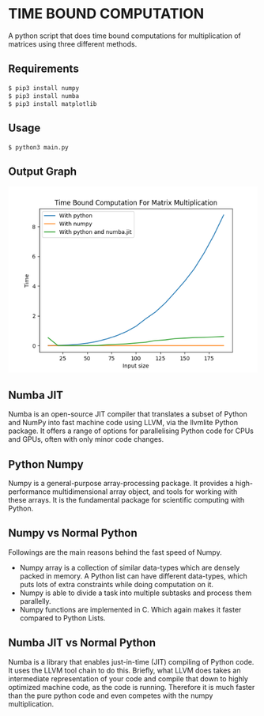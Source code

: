 # TIME BOUND COMPUTATION  #

A python script that does time bound computations for multiplication of matrices using three different methods.

## Requirements ##

```
$ pip3 install numpy
$ pip3 install numba 
$ pip3 install matplotlib
```
## Usage ##
```
$ python3 main.py
```

## Output Graph ##
![graph](Figure_1.png)

## Numba JIT ##
Numba is an open-source JIT compiler that translates a subset of Python and NumPy into fast machine code using LLVM, via the llvmlite Python package. It offers a range of options for parallelising Python code for CPUs and GPUs, often with only minor code changes. 

## Python Numpy ##
Numpy is a general-purpose array-processing package. It provides a high-performance multidimensional array object, and tools for working with these arrays. It is the fundamental package for scientific computing with Python. 

## Numpy vs Normal Python ##

Followings are the main reasons behind the fast speed of Numpy.

- Numpy array is a collection of similar data-types which are densely packed in memory. A Python list can have different data-types, which puts lots of extra constraints while doing computation on it.
- Numpy is able to divide a task into multiple subtasks and process them parallelly.
- Numpy functions are implemented in C. Which again makes it faster compared to Python Lists.

## Numba JIT vs Normal Python ##

Numba is a library that enables just-in-time (JIT) compiling of Python code. It uses the LLVM tool chain to do this. Briefly, what LLVM does takes an intermediate representation of your code and compile that down to highly optimized machine code, as the code is running. Therefore it is much faster than the pure python code and even competes with the numpy multiplication.
